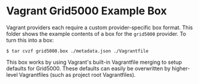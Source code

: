 # Vagrant Grid5000 Example Box

Vagrant providers each require a custom provider-specific box format.
This folder shows the example contents of a box for the `grid5000` provider.
To turn this into a box:

```
$ tar cvzf grid5000.box ./metadata.json ./Vagrantfile
```

This box works by using Vagrant's built-in Vagrantfile merging to setup
defaults for Grid5000. These defaults can easily be overwritten by higher-level
Vagrantfiles (such as project root Vagrantfiles).
